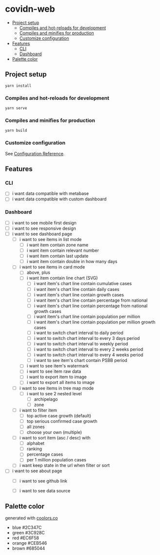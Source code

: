 # covidn-web

- [Project setup](#project-setup)
  - [Compiles and hot-reloads for development](#compiles-and-hot-reloads-for-development)
  - [Compiles and minifies for production](#compiles-and-minifies-for-production)
  - [Customize configuration](#customize-configuration)
- [Features](#features)
  - [CLI](#cli)
  - [Dashboard](#dashboard)
- [Palette color](#palette-color)

## Project setup
```
yarn install
```

### Compiles and hot-reloads for development
```
yarn serve
```

### Compiles and minifies for production
```
yarn build
```

### Customize configuration
See [Configuration Reference](https://cli.vuejs.org/config/).

## Features

### CLI
- [ ] i want data compatible with metabase
- [ ] i want data compatible with custom dashboard

### Dashboard
- [ ] i want to see mobile first design
- [ ] i want to see responsive design
- [ ] i want to see dashboard page
  - [ ] i want to see items in list mode
    - [ ] i want item contain zone name
    - [ ] i want item contain relevant number
    - [ ] i want item contain last update
    - [ ] i want item contain double in how many days
  - [ ] i want to see items in card mode
    - [ ] above, plus
    - [ ] i want item contain line chart (SVG)
      - [ ] i want item's chart line contain cumulative cases
      - [ ] i want item's chart line contain daily cases
      - [ ] i want item's chart line contain growth cases
      - [ ] i want item's chart line contain percentage from national
      - [ ] i want item's chart line contain percentage from national growth cases
      - [ ] i want item's chart line contain population per million 
      - [ ] i want item's chart line contain population per million growth cases
      - [ ] i want to switch chart interval to daily period
      - [ ] i want to switch chart interval to every 3 days period
      - [ ] i want to switch chart interval to weekly period
      - [ ] i want to switch chart interval to every 2 weeks period
      - [ ] i want to switch chart interval to every 4 weeks period
      - [ ] i want to see item's chart contain PSBB period
    - [ ] i want to see item's watermark
    - [ ] i want to see item raw data
    - [ ] i want to export item to image
    - [ ] i want to export all items to image
  - [ ] i want to see items in tree map mode
    - [ ] i want to see 2 nested level
      - [ ] archipelago
      - [ ] zone
  - [ ] i want to filter item
    - [ ] top active case growth (default)
    - [ ] top serious confirmed case growth
    - [ ] all zones
    - [ ] choose your own (multiple)
  - [ ] i want to sort item (asc / desc) with
    - [ ] alphabet
    - [ ] ranking
    - [ ] percentage cases
    - [ ] per 1 million population cases
  - [ ] i want keep state in the url when filter or sort
- [ ] i want to see about page
  - [ ] i want to see github link
  - [ ] i want to see data source


## Palette color
generated with [coolors.co](https://coolors.co/)

- blue #2C347C
- green #3C928C
- red #EC6F58
- orange #CEB546
- brown #685044